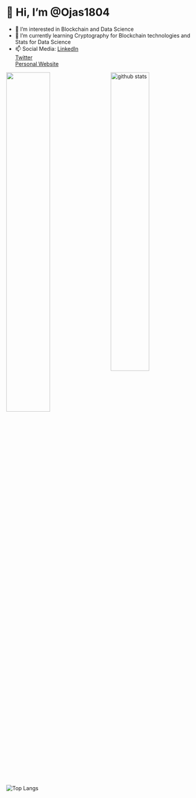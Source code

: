 # 👋 Hi, I’m @Ojas1804
- 👀 I’m interested in Blockchain and Data Science
- 🌱 I’m currently learning Cryptography for Blockchain technologies and Stats for Data Science
- 📫 Social Media: 
[LinkedIn](https://www.linkedin.com/in/ojas-srivastava-94bb051bb/)       
[Twitter](https://twitter.com/srivastava_ojas)     
[Personal Website](https://ojas1804.github.io/portfolio/)

<!---
Ojas1804/Ojas1804 is a ✨ special ✨ repository because its `README.md` (this file) appears on your GitHub profile.
You can click the Preview link to take a look at your changes.
--->

<img src="https://github-readme-stats.vercel.app/api?username=Ojas1804&show_icons=true&theme=gotham" alt="github stats" width="45%" align="right"/>

<img src="https://github-readme-streak-stats.herokuapp.com/?user=Ojas1804&theme=dark" width="48%" >

![Top Langs](https://github-readme-stats.vercel.app/api/top-langs/?username=Ojas1804&theme=dark&layout=compact)
